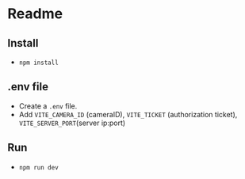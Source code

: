 # Readme

## Install

* `npm install`

## .env file

* Create a `.env` file.
* Add `VITE_CAMERA_ID` (cameraID), `VITE_TICKET` (authorization ticket), `VITE_SERVER_PORT`(server ip:port)

## Run

* `npm run dev`
